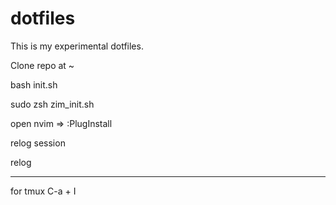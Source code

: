 # dotfiles
This is my experimental dotfiles.




Clone repo at ~

bash init.sh

sudo zsh zim_init.sh

open nvim => :PlugInstall

relog session

relog

-----
for tmux C-a + I
